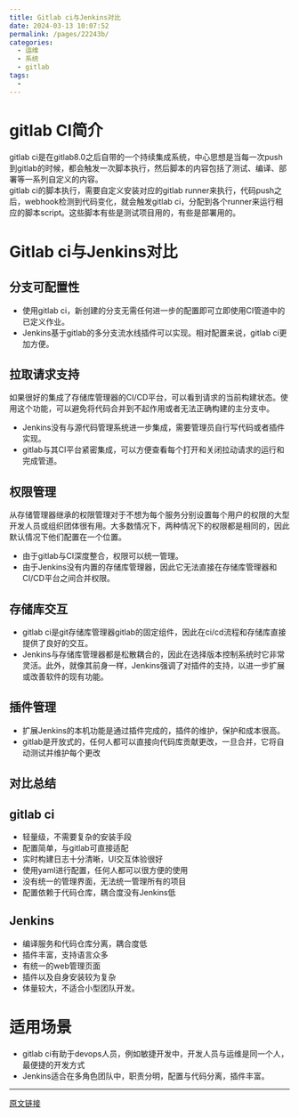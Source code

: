 ```yaml
---
title: Gitlab ci与Jenkins对比
date: 2024-03-13 10:07:52
permalink: /pages/22243b/
categories:
  - 运维
  - 系统
  - gitlab
tags:
  - 
---
```


# gitlab CI简介

gitlab ci是在gitlab8.0之后自带的一个持续集成系统，中心思想是当每一次push到gitlab的时候，都会触发一次脚本执行，然后脚本的内容包括了测试、编译、部署等一系列自定义的内容。  
gitlab ci的脚本执行，需要自定义安装对应的gitlab runner来执行，代码push之后，webhook检测到代码变化，就会触发gitlab ci，分配到各个runner来运行相应的脚本script。这些脚本有些是测试项目用的，有些是部署用的。

# Gitlab ci与Jenkins对比

## 分支可配置性

- 使用gitlab ci，新创建的分支无需任何进一步的配置即可立即使用CI管道中的已定义作业。
- Jenkins基于gitlab的多分支流水线插件可以实现。相对配置来说，gitlab ci更加方便。

## 拉取请求支持

如果很好的集成了存储库管理器的CI/CD平台，可以看到请求的当前构建状态。使用这个功能，可以避免将代码合并到不起作用或者无法正确构建的主分支中。

- Jenkins没有与源代码管理系统进一步集成，需要管理员自行写代码或者插件实现。
- gitlab与其CI平台紧密集成，可以方便查看每个打开和关闭拉动请求的运行和完成管道。

## 权限管理

从存储管理器继承的权限管理对于不想为每个服务分别设置每个用户的权限的大型开发人员或组织团体很有用。大多数情况下，两种情况下的权限都是相同的，因此默认情况下他们配置在一个位置。

- 由于gitlab与CI深度整合，权限可以统一管理。
- 由于Jenkins没有内置的存储库管理器，因此它无法直接在存储库管理器和CI/CD平台之间合并权限。

## 存储库交互

- gitlab ci是git存储库管理器gitlab的固定组件，因此在ci/cd流程和存储库直接提供了良好的交互。
- Jenkins与存储库管理器都是松散耦合的，因此在选择版本控制系统时它非常灵活。此外，就像其前身一样，Jenkins强调了对插件的支持，以进一步扩展或改善软件的现有功能。

## 插件管理

- 扩展Jenkins的本机功能是通过插件完成的，插件的维护，保护和成本很高。
- gitlab是开放式的，任何人都可以直接向代码库贡献更改，一旦合并，它将自动测试并维护每个更改

## 对比总结

## gitlab ci

- 轻量级，不需要复杂的安装手段
- 配置简单，与gitlab可直接适配
- 实时构建日志十分清晰，UI交互体验很好
- 使用yaml进行配置，任何人都可以很方便的使用
- 没有统一的管理界面，无法统一管理所有的项目
- 配置依赖于代码仓库，耦合度没有Jenkins低

## Jenkins

- 编译服务和代码仓库分离，耦合度低
- 插件丰富，支持语言众多
- 有统一的web管理页面
- 插件以及自身安装较为复杂
- 体量较大，不适合小型团队开发。

# 适用场景

- gitlab ci有助于devops人员，例如敏捷开发中，开发人员与运维是同一个人，最便捷的开发方式
- Jenkins适合在多角色团队中，职责分明，配置与代码分离，插件丰富。

---

[原文链接](https://www.cuiliangblog.cn/detail/section/122643037)
